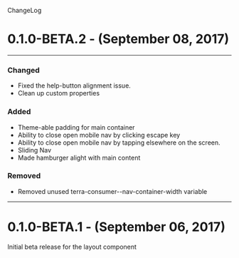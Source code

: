 ChangeLog

# 0.1.0-BETA.2 - (September 08, 2017)
-----------------

### Changed
 - Fixed the help-button alignment issue.
 - Clean up custom properties
 
### Added
- Theme-able padding for main container
- Ability to close open mobile nav by clicking escape key
- Ability to close open mobile nav by tapping elsewhere on the screen.
- Sliding Nav
- Made hamburger alight with main content

### Removed
- Removed unused terra-consumer--nav-container-width variable

-----------------

# 0.1.0-BETA.1 - (September 06, 2017)

Initial beta release for the layout component
